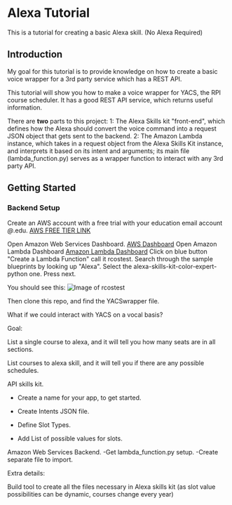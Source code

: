 # Alexa Tutorial

This is a tutorial for creating a basic Alexa skill. (No Alexa Required)

## Introduction

My goal for this tutorial is to provide knowledge on how to create a basic voice wrapper for a 3rd party service which has a REST API.

This tutorial will show you how to make a voice wrapper for YACS, the RPI course scheduler. It has a good REST API service, which returns useful information.

There are **two** parts to this project: 
1: The Alexa Skills kit "front-end", which defines how the Alexa should convert the voice command into a request JSON object that gets sent to the backend. 
2: The Amazon Lambda instance, which takes in a request object from the Alexa Skills Kit instance, and interprets it based on its intent and arguments; its main file (lambda_function.py) serves as a wrapper function to interact with any 3rd party API.

## Getting Started

### Backend Setup

Create an AWS account with a free trial with your education email account *@*.edu.
[AWS FREE TIER LINK](https://aws.amazon.com/s/dm/optimization/server-side-test/free-tier/free_np/)

Open Amazon Web Services Dashboard. [AWS Dashboard](https://console.aws.amazon.com/console/home?region=us-east-1)
Open Amazon Lambda Dashboard [Amazon Lambda Dashboard](https://console.aws.amazon.com/lambda/home?region=us-east-1#/functions?display=list)
Click on blue button "Create a Lambda Function" call it rcostest.
Search through the sample blueprints by looking up "Alexa". Select the alexa-skills-kit-color-expert-python one. Press next.

You should see this: ![Image of rcostest](https://www.dropbox.com/s/9noz6kxh4p4ijvr/Screenshot%202017-02-24%2018.27.16.png?dl=0)

Then clone this repo, and find the YACSwrapper file.




What if we could interact with YACS on a vocal basis?

Goal: 

List a single course to alexa, and it will tell you how many seats are in all sections.

List courses to alexa skill, and it will tell you if there are any possible schedules.


API skills kit.
- Create a name for your app, to get started.

- Create Intents JSON file.

- Define Slot Types.

- Add List of possible values for slots.



Amazon Web Services Backend.
-Get lambda_function.py setup.
-Create separate file to import.


Extra details:

Build tool to create all the files necessary in Alexa skills kit (as slot value possibilities can be dynamic, courses change every year)

